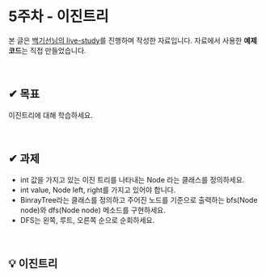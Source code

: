 # 5주차 - 이진트리
본 글은 [백기선님의 live-study](https://github.com/whiteship/live-study/issues)를 진행하며 작성한 자료입니다. 자료에서 사용한 **예제 코드**는 직접 만들었습니다.

<br/>

## ✔ 목표
이진트리에 대해 학습하세요.

<br/>

## ✔ 과제
* int 값을 가지고 있는 이진 트리를 나타내는 Node 라는 클래스를 정의하세요.
* int value, Node left, right를 가지고 있어야 합니다.
* BinrayTree라는 클래스를 정의하고 주어진 노드를 기준으로 출력하는 bfs(Node node)와 dfs(Node    node) 메소드를 구현하세요.
* DFS는 왼쪽, 루트, 오른쪽 순으로 순회하세요.

<br/>

## 💡 이진트리
